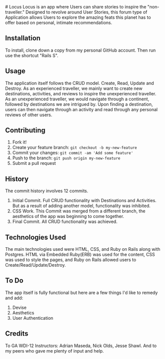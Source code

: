 <snippet>
 <content>
# Locus
Locus is an app where Users can share stories to inspire the "non-traveller." Designed to revolve around User Stories, this forum type of Application allows Users to explore the amazing feats this planet has to offer based on personal, intimate recommendations.

## Installation
<!-- NHO: I think theres a little more setup before starting the server...  -->
To install, clone down a copy from my personal GitHub account. Then run use the shortcut "Rails S".
## Usage
The application itself follows the CRUD model. Create, Read, Update and Destroy. As an experienced traveller, we mainly want to create new destinations, activities, and reviews to inspire the unexperienced traveller. As an unexperienced traveller, we would navigate through a continent, followed by destinations we are intrigued by. Upon finding a destination, users can then navigate through an activity and read through any personal reviews of other users.

## Contributing
1. Fork it!
2. Create your feature branch: `git checkout -b my-new-feature`
3. Commit your changes: `git commit -am 'Add some feature'`
4. Push to the branch: `git push origin my-new-feature`
5. Submit a pull request

## History
The commit history involves 12 commits.
  1. Initial Commit. Full CRUD functionality with Destinations and Activities. But as a result of adding another model, functionality was inhibited.
  2. CSS Work. This Commit was merged from a different branch, the aesthetics of the app was beginning to come together.
  3. Final Commit. All CRUD functionality was achieved.

## Technologies Used
The main technologies used were HTML, CSS, and Ruby on Rails along with Postgres. HTML via Embedded Ruby(ERB) was used for the content, CSS was used to style the pages, and Ruby on Rails allowed users to Create/Read/Update/Destroy.

## To Do
The app itself is fully functional but here are a few things I'd like to remedy and add:
  1. Devise
  2. Aesthetics
  3. User Authentication

## Credits
To GA WDI-12 Instructors: Adrian Maseda, Nick Olds, Jesse Shawl.
And to my peers who gave me plenty of input and help.
</content>

</snippet>
